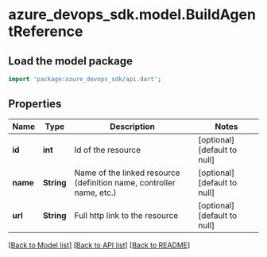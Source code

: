 # azure_devops_sdk.model.BuildAgentReference

## Load the model package
```dart
import 'package:azure_devops_sdk/api.dart';
```

## Properties
Name | Type | Description | Notes
------------ | ------------- | ------------- | -------------
**id** | **int** | Id of the resource | [optional] [default to null]
**name** | **String** | Name of the linked resource (definition name, controller name, etc.) | [optional] [default to null]
**url** | **String** | Full http link to the resource | [optional] [default to null]

[[Back to Model list]](../README.md#documentation-for-models) [[Back to API list]](../README.md#documentation-for-api-endpoints) [[Back to README]](../README.md)


